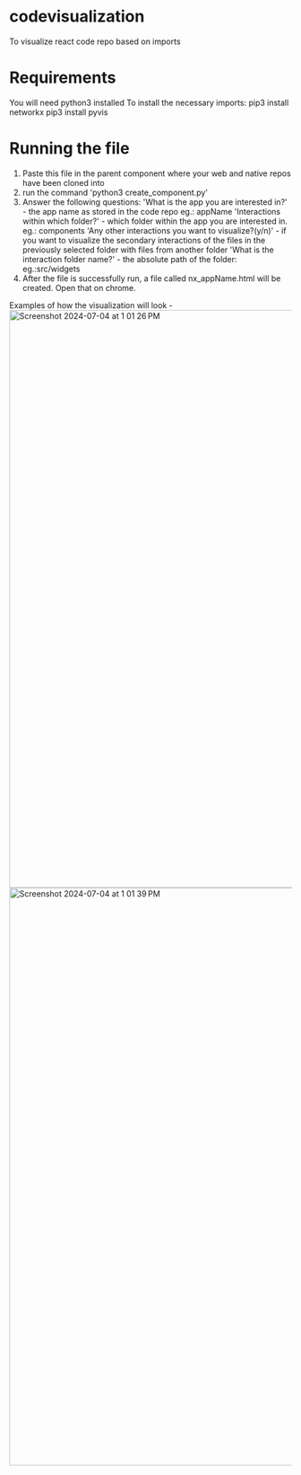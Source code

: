 # codevisualization
To visualize react code repo based on imports
# Requirements 
You will need python3 installed
To install the necessary imports:
pip3 install networkx
pip3 install pyvis

# Running the file
1. Paste this file in the parent component where your web and native repos have been cloned into
2. run the command 'python3 create_component.py'
3. Answer the following questions:
 'What is the app you are interested in?' - the app name as stored in the code repo eg.: appName
  'Interactions within which folder?' - which folder within the app you are interested in. eg.: components
   'Any other interactions you want to visualize?(y/n)' - if you want to visualize the secondary interactions of the files in the previously selected folder with files from another folder
    'What is the interaction folder name?' - the absolute path of the folder: eg.:src/widgets
4. After the file is successfully run, a file called nx_appName.html will be created. Open that on chrome.

Examples of how the visualization will look - 
<img width="1029" alt="Screenshot 2024-07-04 at 1 01 26 PM" src="https://github.com/arpitadash/codevisualization/assets/22210816/56603c14-87c3-4cd6-a5c4-6dd414e6862f">
<img width="1029" alt="Screenshot 2024-07-04 at 1 01 39 PM" src="https://github.com/arpitadash/codevisualization/assets/22210816/ce7dce25-4402-4e21-a3a0-9011acbd4dc8">
